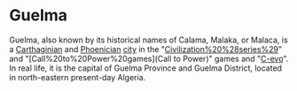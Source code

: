 # Guelma

Guelma, also known by its historical names of Calama, Malaka, or Malaca, is a [Carthaginian](Carthaginian) and [Phoenician](Phoenician) [city](city) in the "[Civilization%20%28series%29](Civilization)" and "[Call%20to%20Power%20games](Call to Power)" games and "[C-evo](C-evo)". In real life, it is the capital of Guelma Province and Guelma District, located in north-eastern present-day Algeria.